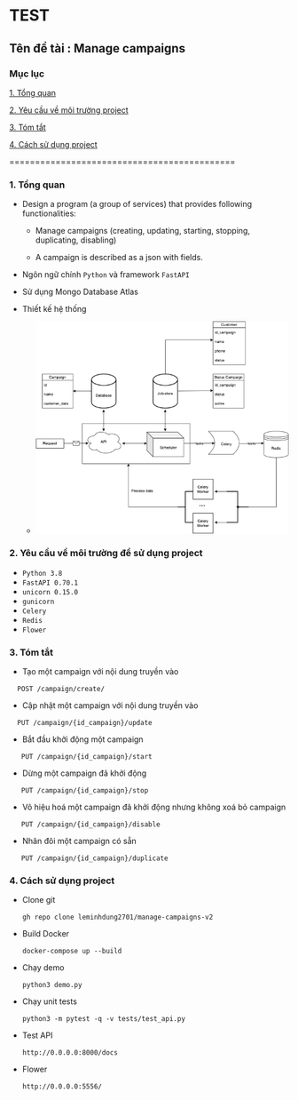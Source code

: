 # TEST
## Tên đề tài : Manage campaigns

### Mục lục
[1. Tổng quan](#1)

[2. Yêu cầu về môi trường project](#2)

[3. Tóm tắt](#3)

[4. Cách sử dụng project](#4)

============================================

### 1. Tổng quan  
* Design a program (a group of services) that provides following functionalities:

    * Manage campaigns (creating, updating, starting, stopping, duplicating, disabling)

    * A campaign is described as a json with fields.

* Ngôn ngữ chính `Python` và framework `FastAPI` 
* Sử dụng Mongo Database Atlas

* Thiết kế hệ thống

   * ![ảnh danh mục](/server/static/Manage-campaigns-Demo.drawio.png)

<a name="2"></a>

### 2. Yêu cầu về môi trường để sử dụng project
* `Python 3.8`
* `FastAPI 0.70.1`
* `unicorn 0.15.0`
* `gunicorn`
* `Celery`
* `Redis`
* `Flower`

<a name="3"></a>

### 3. Tóm tắt

* Tạo một campaign với nội dung truyền vào
 ```
   POST /campaign/create/ 
   ```
* Cập nhật một campaign với nội dung truyền vào
 ```
   PUT /campaign/{id_campaign}/update
   ```
* Bắt đầu khởi động một campaign
 ```
    PUT /campaign/{id_campaign}/start
   ```
* Dừng một campaign đã khởi động 
 ```
    PUT /campaign/{id_campaign}/stop
   ```
* Vô hiệu hoá một campaign đã khởi động nhưng không xoá bỏ campaign
 ```
    PUT /campaign/{id_campaign}/disable
   ```
* Nhân đôi một campaign có sẵn
 ```
    PUT /campaign/{id_campaign}/duplicate
   ```
   
### 4. Cách sử dụng project
* Clone git
    ```
   gh repo clone leminhdung2701/manage-campaigns-v2
   ```
* Build Docker
    ```
   docker-compose up --build
   ```

* Chạy demo  
    ```
   python3 demo.py   
   ```

* Chạy unit tests 
    ```
   python3 -m pytest -q -v tests/test_api.py  
   ```

* Test API
    ```
   http://0.0.0.0:8000/docs
   ```

* Flower
    ```
   http://0.0.0.0:5556/
   ```
  
  
  
  
